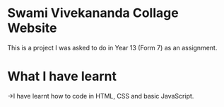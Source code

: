 # Swami Vivekananda Collage Website
This is a project I was asked to do in Year 13 (Form 7) as an assignment. 

# What I have learnt
->I have learnt how to code in HTML, CSS and basic JavaScript.

